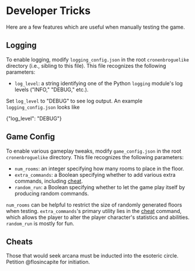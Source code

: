 # Developer Tricks

Here are a few features which are useful when manually testing the game.

## Logging

To enable logging, modify `logging_config.json` in the root `cronenbroguelike` directory (i.e., sibling to this file). This file recognizes the following parameters:

- `log_level`: a string identifying one of the Python `logging` module's log levels ("INFO," "DEBUG," etc.).

Set `log_level` to "DEBUG" to see log output. An example `logging_config.json` looks like

{"log\_level": "DEBUG"}

## Game Config

To enable various gameplay tweaks, modify `game_config.json` in the root `cronenbroguelike` directory. This file recognizes the following parameters:

- `num_rooms`: an integer specifying how many rooms to place in the floor.
- `extra_commands`: a Boolean specifying whether to add various extra commands, including [cheat](cheat).
- `random_run`: a Boolean specifying whether to let the game play itself by producing random commands.

`num_rooms` can be helpful to restrict the size of randomly generated floors when testing. `extra_commands`'s primary utility lies in the [cheat](cheat) command, which allows the player to alter the player character's statistics and abilities. `random_run` is mostly for fun.

## <a id="cheat">Cheats</a>

Those that would seek arcana must be inducted into the esoteric circle. Petition @flosincapite for initiation.
